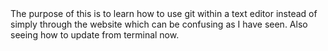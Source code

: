 <!DOCTYPE html>
<head>
</head>
<body>
The purpose of this is to learn how to use git within a text editor instead of simply through the website which can be confusing as I have seen.
  Also seeing how to update from terminal now.
</body>
</html>
